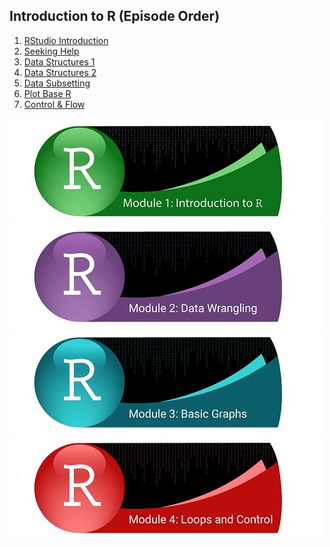 
## Introduction to R (Episode Order)

1. [RStudio Introduction](http://htmlpreview.github.com/?https://github.com/mydatastory/r_intro_class/blob/master/_episodes_html/rstudio_intro.html)
2. [Seeking Help](http://htmlpreview.github.com/?https://github.com/mydatastory/r_intro_class/blob/master/_episodes_html/seeking_help.html)
3. [Data Structures 1](http://htmlpreview.github.com/?https://github.com/mydatastory/r_intro_class/blob/master/_episodes_html/data_structures_part1.html)
4. [Data Structures 2](http://htmlpreview.github.com/?https://github.com/mydatastory/r_intro_class/blob/master/_episodes_html/data_structures_part2.html)
5. [Data Subsetting](http://htmlpreview.github.com/?https://github.com/mydatastory/r_intro_class/blob/master/_episodes_html/data_subsetting.html)
6. [Plot Base R](http://htmlpreview.github.com/?https://github.com/mydatastory/r_intro_class/blob/master/_episodes_html/plot_base_r.html)
7. [Control & Flow](http://htmlpreview.github.com/?https://github.com/mydatastory/r_intro_class/blob/master/_episodes_html/control_flow.html)


[![Getting Started](../fig/module_1_header.jpg)](http://htmlpreview.github.com/?https://github.com/mydatastory/r_intro_class/blob/master/_episodes_html/rstudio_intro.html)
[![Data Wrangling](../fig/module_2_header.jpg)](http://htmlpreview.github.com/?https://github.com/mydatastory/r_intro_class/blob/master/_episodes_html/data_structures_1.html)
[![Basic Graphs](../fig/module_3_header.jpg)](http://htmlpreview.github.com/?https://github.com/mydatastory/r_intro_class/blob/master/_episodes_html/plot_base_r.html)
[![Loops & Control](../fig/module_4_header.jpg)](http://htmlpreview.github.com/?https://github.com/mydatastory/r_intro_class/blob/master/_episodes_html/control_flow.html)
